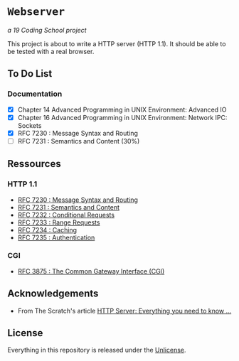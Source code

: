 # ```Webserver```
*a 19 Coding School project*

This project is about to write a HTTP server (HTTP 1.1). It should be able
to be tested with a real browser.

## To Do List

### Documentation

- [x] Chapter 14 Advanced Programming in UNIX Environment: Advanced IO
- [x] Chapter 16 Advanced Programming in UNIX Environment: Network IPC: Sockets
- [x] RFC 7230 : Message Syntax and Routing
- [ ] RFC 7231 : Semantics and Content (30%)
<!-- 
- [ ] RFC 7232 : Conditional Requests
- [ ] RFC 7233 : Range Requests
- [ ] RFC 7234 : Caching
- [ ] RFC 7235 : Authentication
-->

## Ressources

### HTTP 1.1

 - [RFC 7230 : Message Syntax and Routing](https://www.rfc-editor.org/rfc/rfc7230.html)
 - [RFC 7231 : Semantics and Content](https://www.rfc-editor.org/rfc/rfc7231.html)
 - [RFC 7232 : Conditional Requests](https://www.rfc-editor.org/rfc/rfc7232.html)
 - [RFC 7233 : Range Requests](https://www.rfc-editor.org/rfc/rfc7233.html)
 - [RFC 7234 : Caching](https://www.rfc-editor.org/rfc/rfc7234.html)
 - [RFC 7235 : Authentication](https://www.rfc-editor.org/rfc/rfc7235.html)

### CGI

 - [ RFC 3875 :  The Common Gateway Interface (CGI)](https://www.rfc-editor.org/rfc/rfc3875)

## Acknowledgements

 - From The Scratch's article [HTTP Server: Everything you need to know ...](https://medium.com/from-the-scratch/http-server-what-do-you-need-to-know-to-build-a-simple-http-server-from-scratch-d1ef8945e4fa)
## License

Everything in this repository is released under the [Unlicense](https://github.com/tderwedu/42cursus/blob/main/LICENSE).
